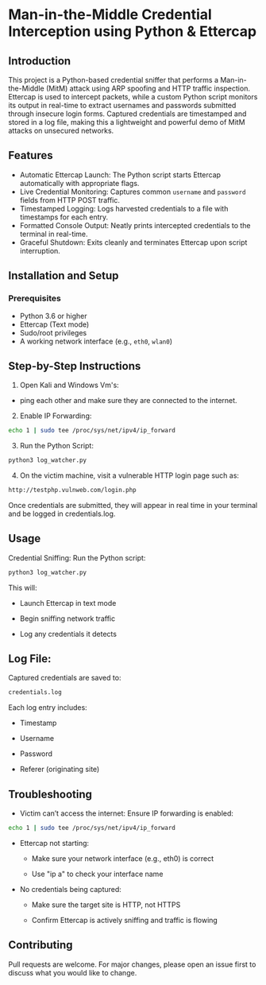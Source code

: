 # Man-in-the-Middle Credential Interception using Python & Ettercap

## Introduction  
This project is a Python-based credential sniffer that performs a Man-in-the-Middle (MitM) attack using ARP spoofing and HTTP traffic inspection. Ettercap is used to intercept packets, while a custom Python script monitors its output in real-time to extract usernames and passwords submitted through insecure login forms. Captured credentials are timestamped and stored in a log file, making this a lightweight and powerful demo of MitM attacks on unsecured networks.

## Features  
- Automatic Ettercap Launch: The Python script starts Ettercap automatically with appropriate flags.  
- Live Credential Monitoring: Captures common `username` and `password` fields from HTTP POST traffic.  
- Timestamped Logging: Logs harvested credentials to a file with timestamps for each entry.  
- Formatted Console Output: Neatly prints intercepted credentials to the terminal in real-time.  
- Graceful Shutdown: Exits cleanly and terminates Ettercap upon script interruption.

## Installation and Setup

### Prerequisites  
- Python 3.6 or higher  
- Ettercap (Text mode)  
- Sudo/root privileges  
- A working network interface (e.g., `eth0`, `wlan0`)  

## Step-by-Step Instructions

1. Open Kali and Windows Vm's:
- ping each other and make sure they are connected to the internet. 

2. Enable IP Forwarding:

```bash
echo 1 | sudo tee /proc/sys/net/ipv4/ip_forward
```

3. Run the Python Script:

```bash
python3 log_watcher.py
```

4. On the victim machine, visit a vulnerable HTTP login page such as:

```bash
http://testphp.vulnweb.com/login.php
```

Once credentials are submitted, they will appear in real time in your terminal and be logged in credentials.log.

 ## Usage
Credential Sniffing:
Run the Python script:

```bash
python3 log_watcher.py
```
This will:

- Launch Ettercap in text mode

- Begin sniffing network traffic

- Log any credentials it detects

## Log File:

Captured credentials are saved to:


```bash
credentials.log
```
Each log entry includes:

- Timestamp

- Username

- Password

- Referer (originating site)

## Troubleshooting
- Victim can’t access the internet:
Ensure IP forwarding is enabled:

```bash
echo 1 | sudo tee /proc/sys/net/ipv4/ip_forward
```
- Ettercap not starting:

   - Make sure your network interface (e.g., eth0) is correct

   - Use "ip a" to check your interface name

-  No credentials being captured:

   - Make sure the target site is HTTP, not HTTPS

   - Confirm Ettercap is actively sniffing and traffic is flowing

## Contributing
Pull requests are welcome. For major changes, please open an issue first to discuss what you would like to change.
